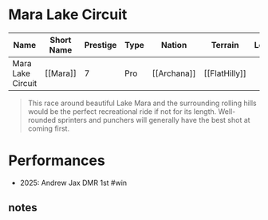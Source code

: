 # Mara Lake Circuit

| Name | Short Name | Prestige | Type | Nation | Terrain | Length |
|-----|------|------|-----|----|-----|-----|
| Mara Lake Circuit | [[Mara]] | 7 | Pro | [[Archana]] | [[FlatHilly]] |

> This race around beautiful Lake Mara and the surrounding rolling hills would be the perfect recreational ride if not for its length. Well-rounded sprinters and punchers will generally have the best shot at coming first.

# Performances

* 2025: Andrew Jax DMR 1st #win 

## notes